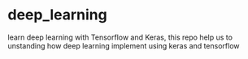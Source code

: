 # deep_learning
learn deep learning with Tensorflow and Keras, this repo help us to unstanding how deep learning implement using keras and tensorflow
